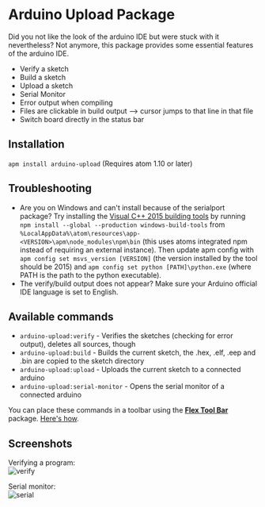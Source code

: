 # Arduino Upload Package

Did you not like the look of the arduino IDE but were stuck with it nevertheless? Not anymore, this package provides some essential features of the arduino IDE.

* Verify a sketch
* Build a sketch
* Upload a sketch
* Serial Monitor
* Error output when compiling
* Files are clickable in build output --> cursor jumps to that line in that file
* Switch board directly in the status bar

## Installation
`apm install arduino-upload`
(Requires atom 1.10 or later)

## Troubleshooting
* Are you on Windows and can't install because of the serialport package? Try installing the [Visual C++ 2015 building tools](https://github.com/felixrieseberg/windows-build-tools) by running `npm install --global --production windows-build-tools` from `%LocalAppData%\atom\resources\app-<VERSION>\apm\node_modules\npm\bin` (this uses atoms integrated npm instead of requiring an external instance). Then update apm config with `apm config set msvs_version [VERSION]` (the version installed by the tool should be 2015) and `apm config set python [PATH]\python.exe` (where PATH is the path to the python executable).
* The verify/build output does not appear? Make sure your Arduino official IDE language is set to English.

## Available commands
* `arduino-upload:verify` - Verifies the sketches (checking for error output), deletes all sources, though
* `arduino-upload:build` - Builds the current sketch, the .hex, .elf, .eep and .bin are copied to the sketch directory
* `arduino-upload:upload` - Uploads the current sketch to a connected arduino
* `arduino-upload:serial-monitor` - Opens the serial monitor of a connected arduino

You can place these commands in a toolbar using the [**Flex Tool Bar**](https://atom.io/packages/flex-tool-bar) package. [Here's how](docs/toolbar.md).

## Screenshots
Verifying a program:  
![verify](https://github.com/Sorunome/arduino-upload/blob/master/screenshots/verify.gif?raw=true)

Serial monitor:  
![serial](https://github.com/Sorunome/arduino-upload/blob/master/screenshots/serial.gif?raw=true)
